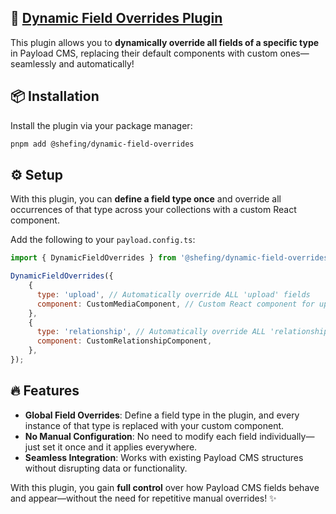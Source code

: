 ## 🔗 [Dynamic Field Overrides Plugin](./src/index.ts)  

This plugin allows you to **dynamically override all fields of a specific type** in Payload CMS, replacing their default components with custom ones—seamlessly and automatically!  

## 📦 Installation  

Install the plugin via your package manager:  

```bash
pnpm add @shefing/dynamic-field-overrides
```  

## ⚙️ Setup  

With this plugin, you can **define a field type once** and override all occurrences of that type across your collections with a custom React component.  

Add the following to your `payload.config.ts`:  

```javascript
import { DynamicFieldOverrides } from '@shefing/dynamic-field-overrides';

DynamicFieldOverrides({
    {
      type: 'upload', // Automatically override ALL 'upload' fields
      component: CustomMediaComponent, // Custom React component for uploads
    },
    {
      type: 'relationship', // Automatically override ALL 'relationship' fields
      component: CustomRelationshipComponent,
    },
});
```  

## 🔥 Features  

- **Global Field Overrides**: Define a field type in the plugin, and every instance of that type is replaced with your custom component.  
- **No Manual Configuration**: No need to modify each field individually—just set it once and it applies everywhere.  
- **Seamless Integration**: Works with existing Payload CMS structures without disrupting data or functionality.  

With this plugin, you gain **full control** over how Payload CMS fields behave and appear—without the need for repetitive manual overrides! ✨
